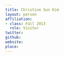 ```yaml
---
title: Christine Sun Kim
layout: person
affiliation:
- class: Fall 2013
  role: Visitor
twitter:
github:
website:
place:
---
```

